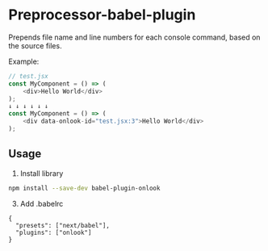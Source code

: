 # Preprocessor-babel-plugin

Prepends file name and line numbers for each console command, based on the source files.

Example:

```javascript
// test.jsx
const MyComponent = () => (
    <div>Hello World</div>
);
↓ ↓ ↓ ↓ ↓ ↓
const MyComponent = () => (
    <div data-onlook-id="test.jsx:3">Hello World</div>
);
```

## Usage

1. Install library

```sh
npm install --save-dev babel-plugin-onlook
```

3. Add .babelrc

```.babelrc
{
  "presets": ["next/babel"],
  "plugins": ["onlook"]
}
```
